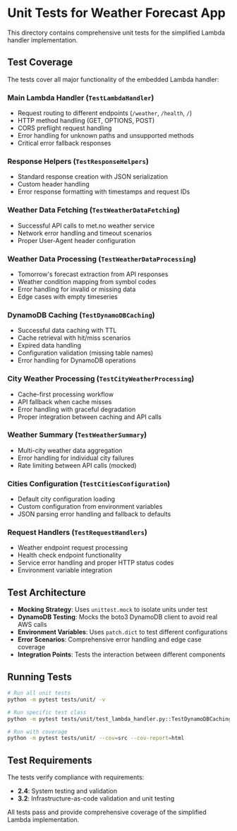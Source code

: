 # Unit Tests for Weather Forecast App

This directory contains comprehensive unit tests for the simplified Lambda handler implementation.

## Test Coverage

The tests cover all major functionality of the embedded Lambda handler:

### Main Lambda Handler (`TestLambdaHandler`)
- Request routing to different endpoints (`/weather`, `/health`, `/`)
- HTTP method handling (GET, OPTIONS, POST)
- CORS preflight request handling
- Error handling for unknown paths and unsupported methods
- Critical error fallback responses

### Response Helpers (`TestResponseHelpers`)
- Standard response creation with JSON serialization
- Custom header handling
- Error response formatting with timestamps and request IDs

### Weather Data Fetching (`TestWeatherDataFetching`)
- Successful API calls to met.no weather service
- Network error handling and timeout scenarios
- Proper User-Agent header configuration

### Weather Data Processing (`TestWeatherDataProcessing`)
- Tomorrow's forecast extraction from API responses
- Weather condition mapping from symbol codes
- Error handling for invalid or missing data
- Edge cases with empty timeseries

### DynamoDB Caching (`TestDynamoDBCaching`)
- Successful data caching with TTL
- Cache retrieval with hit/miss scenarios
- Expired data handling
- Configuration validation (missing table names)
- Error handling for DynamoDB operations

### City Weather Processing (`TestCityWeatherProcessing`)
- Cache-first processing workflow
- API fallback when cache misses
- Error handling with graceful degradation
- Proper integration between caching and API calls

### Weather Summary (`TestWeatherSummary`)
- Multi-city weather data aggregation
- Error handling for individual city failures
- Rate limiting between API calls (mocked)

### Cities Configuration (`TestCitiesConfiguration`)
- Default city configuration loading
- Custom configuration from environment variables
- JSON parsing error handling and fallback to defaults

### Request Handlers (`TestRequestHandlers`)
- Weather endpoint request processing
- Health check endpoint functionality
- Service error handling and proper HTTP status codes
- Environment variable integration

## Test Architecture

- **Mocking Strategy**: Uses `unittest.mock` to isolate units under test
- **DynamoDB Testing**: Mocks the boto3 DynamoDB client to avoid real AWS calls
- **Environment Variables**: Uses `patch.dict` to test different configurations
- **Error Scenarios**: Comprehensive error handling and edge case coverage
- **Integration Points**: Tests the interaction between different components

## Running Tests

```bash
# Run all unit tests
python -m pytest tests/unit/ -v

# Run specific test class
python -m pytest tests/unit/test_lambda_handler.py::TestDynamoDBCaching -v

# Run with coverage
python -m pytest tests/unit/ --cov=src --cov-report=html
```

## Test Requirements

The tests verify compliance with requirements:
- **2.4**: System testing and validation
- **3.2**: Infrastructure-as-code validation and unit testing

All tests pass and provide comprehensive coverage of the simplified Lambda implementation.